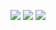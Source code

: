 ![](https://github.com/zzatuchn/ee322/blob/main/lab3/ss1.png)
![](https://github.com/zzatuchn/ee322/blob/main/lab3/ss2.png)
![](https://github.com/zzatuchn/ee322/blob/main/lab3/ss3.png)
